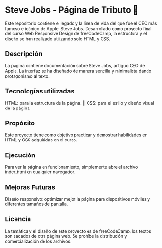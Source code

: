 # Steve Jobs - Página de Tributo 🍎
Este repositorio contiene el legado y la línea de vida del que fue el CEO más famoso e icónico de Apple, Steve Jobs. Desarrollado como proyecto final del curso Web Responsive Design de freeCodeCamp, la estructura y el diseño se han realizado utilizando solo HTML y CSS.

## Descripción
La página contiene documentación sobre Steve Jobs, antiguo CEO de Apple. La interfaz se ha diseñado de manera sencilla y minimalista dando protagonismo al texto.

## Tecnologías utilizadas
HTML: para la estructura de la página. || CSS: para el estilo y diseño visual de la página.

## Propósito
Este proyecto tiene como objetivo practicar y demostrar habilidades en HTML y CSS adquiridas en el curso.

## Ejecución
Para ver la página en funcionamiento, simplemente abre el archivo index.html en cualquier navegador.

## Mejoras Futuras
Diseño responsivo: optimizar mejor la página para dispositivos móviles y diferentes tamaños de pantalla.

## Licencia
La temática y el diseño de este proyecto es de freeCodeCamp, los textos son sacados de otra página web. Se prohíbe la distribución y comercialización de los archivos.

